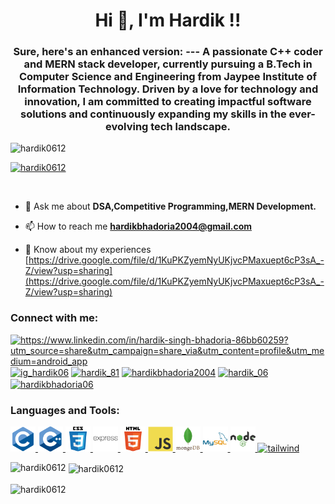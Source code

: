 <h1 align="center">Hi 👋, I'm Hardik !!</h1>
<h3 align="center">Sure, here's an enhanced version: --- A passionate C++ coder and MERN stack developer, currently pursuing a B.Tech in Computer Science and Engineering from Jaypee Institute of Information Technology. Driven by a love for technology and innovation, I am committed to creating impactful software solutions and continuously expanding my skills in the ever-evolving tech landscape.</h3>

<p align="left"> <img src="https://komarev.com/ghpvc/?username=hardik0612&label=Profile%20views&color=0e75b6&style=flat" alt="hardik0612" /> </p>

<p align="left"> <a href="https://github.com/ryo-ma/github-profile-trophy"><img src="https://github-profile-trophy.vercel.app/?username=hardik0612" alt="hardik0612" /></a> </p>

<p align="left"> <a href="https://twitter.com/" target="blank"><img src="https://img.shields.io/twitter/follow/?logo=twitter&style=for-the-badge" alt="" /></a> </p>

- 💬 Ask me about **DSA,Competitive Programming,MERN Development.**

- 📫 How to reach me **hardikbhadoria2004@gmail.com**

- 📄 Know about my experiences [https://drive.google.com/file/d/1KuPKZyemNyUKjvcPMaxuept6cP3sA_-Z/view?usp=sharing](https://drive.google.com/file/d/1KuPKZyemNyUKjvcPMaxuept6cP3sA_-Z/view?usp=sharing)

<h3 align="left">Connect with me:</h3>
<p align="left">
<a href="https://linkedin.com/in/https://www.linkedin.com/in/hardik-singh-bhadoria-86bb60259?utm_source=share&utm_campaign=share_via&utm_content=profile&utm_medium=android_app" target="blank"><img align="center" src="https://raw.githubusercontent.com/rahuldkjain/github-profile-readme-generator/master/src/images/icons/Social/linked-in-alt.svg" alt="https://www.linkedin.com/in/hardik-singh-bhadoria-86bb60259?utm_source=share&utm_campaign=share_via&utm_content=profile&utm_medium=android_app" height="30" width="40" /></a>
<a href="https://instagram.com/ig_hardik06" target="blank"><img align="center" src="https://raw.githubusercontent.com/rahuldkjain/github-profile-readme-generator/master/src/images/icons/Social/instagram.svg" alt="ig_hardik06" height="30" width="40" /></a>
<a href="https://www.codechef.com/users/hardik_81" target="blank"><img align="center" src="https://cdn.jsdelivr.net/npm/simple-icons@3.1.0/icons/codechef.svg" alt="hardik_81" height="30" width="40" /></a>
<a href="https://codeforces.com/profile/hardikbhadoria2004" target="blank"><img align="center" src="https://raw.githubusercontent.com/rahuldkjain/github-profile-readme-generator/master/src/images/icons/Social/codeforces.svg" alt="hardikbhadoria2004" height="30" width="40" /></a>
<a href="https://www.leetcode.com/hardik_06" target="blank"><img align="center" src="https://raw.githubusercontent.com/rahuldkjain/github-profile-readme-generator/master/src/images/icons/Social/leet-code.svg" alt="hardik_06" height="30" width="40" /></a>
<a href="https://auth.geeksforgeeks.org/user/hardikbhadoria06" target="blank"><img align="center" src="https://raw.githubusercontent.com/rahuldkjain/github-profile-readme-generator/master/src/images/icons/Social/geeks-for-geeks.svg" alt="hardikbhadoria06" height="30" width="40" /></a>
</p>

<h3 align="left">Languages and Tools:</h3>
<p align="left"> <a href="https://www.cprogramming.com/" target="_blank" rel="noreferrer"> <img src="https://raw.githubusercontent.com/devicons/devicon/master/icons/c/c-original.svg" alt="c" width="40" height="40"/> </a> <a href="https://www.w3schools.com/cpp/" target="_blank" rel="noreferrer"> <img src="https://raw.githubusercontent.com/devicons/devicon/master/icons/cplusplus/cplusplus-original.svg" alt="cplusplus" width="40" height="40"/> </a> <a href="https://www.w3schools.com/css/" target="_blank" rel="noreferrer"> <img src="https://raw.githubusercontent.com/devicons/devicon/master/icons/css3/css3-original-wordmark.svg" alt="css3" width="40" height="40"/> </a> <a href="https://expressjs.com" target="_blank" rel="noreferrer"> <img src="https://raw.githubusercontent.com/devicons/devicon/master/icons/express/express-original-wordmark.svg" alt="express" width="40" height="40"/> </a> <a href="https://www.w3.org/html/" target="_blank" rel="noreferrer"> <img src="https://raw.githubusercontent.com/devicons/devicon/master/icons/html5/html5-original-wordmark.svg" alt="html5" width="40" height="40"/> </a> <a href="https://developer.mozilla.org/en-US/docs/Web/JavaScript" target="_blank" rel="noreferrer"> <img src="https://raw.githubusercontent.com/devicons/devicon/master/icons/javascript/javascript-original.svg" alt="javascript" width="40" height="40"/> </a> <a href="https://www.mongodb.com/" target="_blank" rel="noreferrer"> <img src="https://raw.githubusercontent.com/devicons/devicon/master/icons/mongodb/mongodb-original-wordmark.svg" alt="mongodb" width="40" height="40"/> </a> <a href="https://www.mysql.com/" target="_blank" rel="noreferrer"> <img src="https://raw.githubusercontent.com/devicons/devicon/master/icons/mysql/mysql-original-wordmark.svg" alt="mysql" width="40" height="40"/> </a> <a href="https://nodejs.org" target="_blank" rel="noreferrer"> <img src="https://raw.githubusercontent.com/devicons/devicon/master/icons/nodejs/nodejs-original-wordmark.svg" alt="nodejs" width="40" height="40"/> </a> <a href="https://tailwindcss.com/" target="_blank" rel="noreferrer"> <img src="https://www.vectorlogo.zone/logos/tailwindcss/tailwindcss-icon.svg" alt="tailwind" width="40" height="40"/> </a> </p>

<p><img align="left" src="https://github-readme-stats.vercel.app/api/top-langs?username=hardik0612&show_icons=true&locale=en&layout=compact" alt="hardik0612" /></p>

<p>&nbsp;<img align="center" src="https://github-readme-stats.vercel.app/api?username=hardik0612&show_icons=true&locale=en" alt="hardik0612" /></p>

<p><img align="center" src="https://github-readme-streak-stats.herokuapp.com/?user=hardik0612&" alt="hardik0612" /></p>
